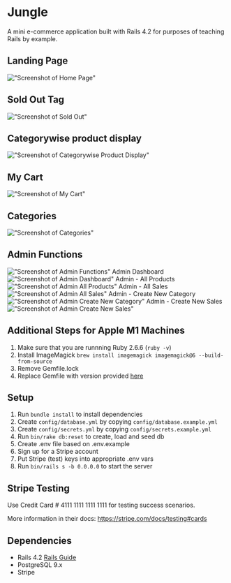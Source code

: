 # Jungle

A mini e-commerce application built with Rails 4.2 for purposes of teaching Rails by example.

## Landing Page
!["Screenshot of Home Page"](https://github.com/srimantika/jungle-rails/blob/659ba9fb323f3593055acab7b9c4d21d433caabd/docs/Sales%20display.png)
## Sold Out Tag
!["Screenshot of Sold Out"](https://github.com/srimantika/jungle-rails/blob/3da3010d2fd979289ed3242b4d0c8beefded1f18/docs/Sold%20Out.png)
## Categorywise product display
!["Screenshot of Categorywise Product Display"](https://github.com/srimantika/jungle-rails/blob/3da3010d2fd979289ed3242b4d0c8beefded1f18/docs/Product%20Categorywise%20display.png)
## My Cart
!["Screenshot of My Cart"](https://github.com/srimantika/jungle-rails/blob/3da3010d2fd979289ed3242b4d0c8beefded1f18/docs/My%20Cart.png)
## Categories
!["Screenshot of Categories"](https://github.com/srimantika/jungle-rails/blob/3da3010d2fd979289ed3242b4d0c8beefded1f18/docs/Categories.png)
## Admin Functions
!["Screenshot of Admin Functions"](https://github.com/srimantika/jungle-rails/blob/3da3010d2fd979289ed3242b4d0c8beefded1f18/docs/Admin%20functions.png)
Admin Dashboard
!["Screenshot of Admin Dashboard"](https://github.com/srimantika/jungle-rails/blob/3da3010d2fd979289ed3242b4d0c8beefded1f18/docs/Admin%20Dashboard.png)
Admin - All Products
!["Screenshot of Admin All Products"](https://github.com/srimantika/jungle-rails/blob/3da3010d2fd979289ed3242b4d0c8beefded1f18/docs/Admin_All%20Products.png)
Admin - All Sales
!["Screenshot of Admin All Sales"](https://github.com/srimantika/jungle-rails/blob/3da3010d2fd979289ed3242b4d0c8beefded1f18/docs/Admin_All%20Sales.png)
Admin - Create New Category
!["Screenshot of Admin Create New Category"](https://github.com/srimantika/jungle-rails/blob/3da3010d2fd979289ed3242b4d0c8beefded1f18/docs/Admin_create%20new%20category.png)
Admin - Create New Sales
!["Screenshot of Admin Create New Sales"](https://github.com/srimantika/jungle-rails/blob/3da3010d2fd979289ed3242b4d0c8beefded1f18/docs/Admin_create%20new%20sale.png)

## Additional Steps for Apple M1 Machines

1. Make sure that you are runnning Ruby 2.6.6 (`ruby -v`)
1. Install ImageMagick `brew install imagemagick imagemagick@6 --build-from-source`
2. Remove Gemfile.lock
3. Replace Gemfile with version provided [here](https://gist.githubusercontent.com/FrancisBourgouin/831795ae12c4704687a0c2496d91a727/raw/ce8e2104f725f43e56650d404169c7b11c33a5c5/Gemfile)

## Setup

1. Run `bundle install` to install dependencies
2. Create `config/database.yml` by copying `config/database.example.yml`
3. Create `config/secrets.yml` by copying `config/secrets.example.yml`
4. Run `bin/rake db:reset` to create, load and seed db
5. Create .env file based on .env.example
6. Sign up for a Stripe account
7. Put Stripe (test) keys into appropriate .env vars
8. Run `bin/rails s -b 0.0.0.0` to start the server

## Stripe Testing

Use Credit Card # 4111 1111 1111 1111 for testing success scenarios.

More information in their docs: <https://stripe.com/docs/testing#cards>

## Dependencies

* Rails 4.2 [Rails Guide](http://guides.rubyonrails.org/v4.2/)
* PostgreSQL 9.x
* Stripe
